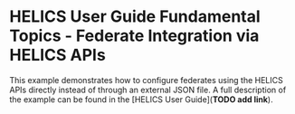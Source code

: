 # HELICS User Guide Fundamental Topics - Federate Integration via HELICS APIs

This example demonstrates how to configure federates using the HELICS APIs directly instead of through an external JSON file. A full description of the example can be found in the [HELICS User Guide](**TODO add link**).